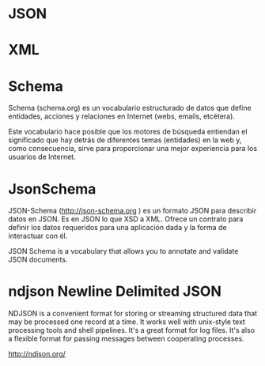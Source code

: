 # JSON



# XML


# Schema

Schema (schema.org) es un vocabulario estructurado de datos que define entidades, acciones y relaciones en Internet (webs, emails, etcétera). 

Este vocabulario hace posible que los motores de búsqueda entiendan el significado que hay detrás de diferentes temas (entidades) en la web y, como consecuencia, sirve para proporcionar una mejor experiencia para los usuarios de Internet. 

# JsonSchema

JSON-Schema (http://json-schema.org ) es un formato JSON para describir datos en JSON. Es en JSON lo que XSD a XML. Ofrece un contrato para definir los datos requeridos para una aplicación dada y la forma de interactuar con él.

JSON Schema is a vocabulary that allows you to annotate and validate JSON documents.


# ndjson Newline Delimited JSON

 NDJSON is a convenient format for storing or streaming structured data that may be processed one record at a time. It works well with unix-style text processing tools and shell pipelines. It's a great format for log files. It's also a flexible format for passing messages between cooperating processes.

http://ndjson.org/